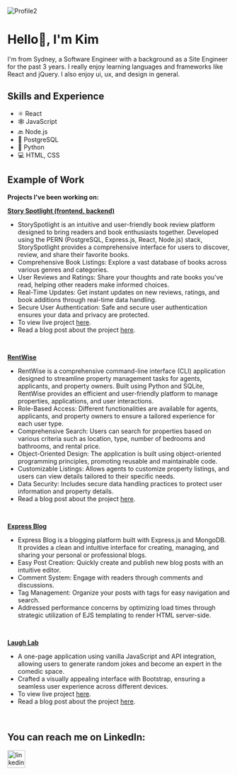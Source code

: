![Profile2](https://gist.github.com/assets/148199726/391c072d-37e0-475e-951d-c853dcac1d4e)
# Hello👋, I'm Kim
I'm from Sydney, a Software Engineer with a background as a Site Engineer for the past 3 years. I really enjoy learning languages and frameworks like React and jQuery. I also enjoy ui, ux, and design in general.

## Skills and Experience
* ⚛ React
* 🕸 JavaScript
* 🔙 Node.js
* 📅 PostgreSQL
* 🐍 Python
* 💻 HTML, CSS

## Example of Work

**Projects I've been working on:**

**[Story Spotlight (frontend, ](https://github.com/KimSengThai/StorySpotlight-Frontend) [backend)](https://github.com/KimSengThai/StorySpotlight-Backend)**
- StorySpotlight is an intuitive and user-friendly book review platform designed to bring readers and book enthusiasts together. Developed using the PERN (PostgreSQL, Express.js, React, Node.js) stack, StorySpotlight provides a comprehensive interface for users to discover, review, and share their favorite books.
- Comprehensive Book Listings: Explore a vast database of books across various genres and categories.
- User Reviews and Ratings: Share your thoughts and rate books you’ve read, helping other readers make informed choices.
- Real-Time Updates: Get instant updates on new reviews, ratings, and book additions through real-time data handling.
- Secure User Authentication: Safe and secure user authentication ensures your data and privacy are protected.
- To view live project [here](https://storyspotlight-frontend.onrender.com/).
- Read a blog post about the project [here](https://medium.com/@tksthebest3/storyspotlight-my-full-stack-project-a41504bbd929).
<br>

**[RentWise](https://github.com/KimSengThai/RentWise)**
- RentWise is a comprehensive command-line interface (CLI) application designed to streamline property management tasks for agents, applicants, and property owners. Built using Python and SQLite, RentWise provides an efficient and user-friendly platform to manage properties, applications, and user interactions.
- Role-Based Access: Different functionalities are available for agents, applicants, and property owners to ensure a tailored experience for each user type.
- Comprehensive Search: Users can search for properties based on various criteria such as location, type, number of bedrooms and bathrooms, and rental price.
- Object-Oriented Design: The application is built using object-oriented programming principles, promoting reusable and maintainable code.
- Customizable Listings: Allows agents to customize property listings, and users can view details tailored to their specific needs.
- Data Security: Includes secure data handling practices to protect user information and property details.
- Read a blog post about the project [here](https://medium.com/@tksthebest3/learning-python-cli-development-rentwise-25174e29786c).
<br>

**[Express Blog](https://github.com/KimSengThai/Express-Blog)**
- Express Blog is a blogging platform built with Express.js and MongoDB. It provides a clean and intuitive interface for creating, managing, and sharing your personal or professional blogs.
- Easy Post Creation: Quickly create and publish new blog posts with an intuitive editor.
- Comment System: Engage with readers through comments and discussions.
- Tag Management: Organize your posts with tags for easy navigation and search.
- Addressed performance concerns by optimizing load times through strategic utilization of EJS templating to render HTML server-side.
<br>

**[Laugh Lab](https://github.com/KimSengThai/Laugh-Lab)**
- A one-page application using vanilla JavaScript and API integration, allowing users to generate random jokes and become an expert in the comedic space.
- Crafted a visually appealing interface with Bootstrap, ensuring a seamless user experience across different devices.
- To view live project [here](https://jokefrontendapi.netlify.app/).
- Read a blog post about the project [here](https://medium.com/p/49d838725816).
<br>



## You can reach me on LinkedIn:
[<img src='https://cdn.jsdelivr.net/npm/simple-icons@3.0.1/icons/linkedin.svg' alt='linkedin' height='40'>](https://www.linkedin.com/in/kimseng-thai/)  
